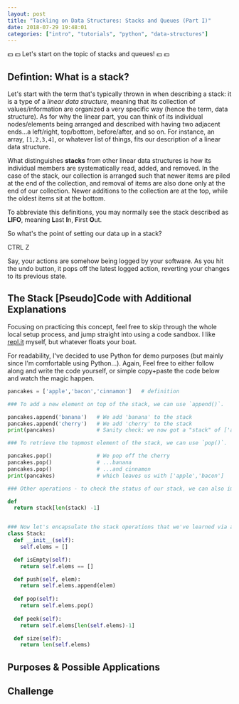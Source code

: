 ```yaml
---
layout: post
title: "Tackling on Data Structures: Stacks and Queues (Part I)" 
date: 2018-07-29 19:48:01
categories: ["intro", "tutorials", "python", "data-structures"]
---
```


💵 💵 Let's start on the topic of stacks and queues! 💵 💵

<!--more-->

## Defintion: What is a stack?
Let's start with the term that's typically thrown in when describing a stack: it is a type of a <em>linear data structure</em>, meaning that its collection of values/information are organized a very specific way (hence the term, data structure). As for why the linear part, you can think of its individual nodes/elements being arranged and described with having two adjacent ends...a left/right, top/bottom, before/after, and so on. For instance, an array, `[1,2,3,4]`, or whatever list of things, fits our description of a linear data structure. 

What distinguishes <strong>stacks</strong> from other linear data structures is how its individual members are systematically read, added, and removed. In the case of the stack, our collection is arranged such that newer items are piled at the end of the collection, and removal of items are also done only at the end of our collection. Newer additions to the collection are at the top, while the oldest items sit at the bottom. 


To abbreviate this definitions, you may normally see the stack described as <strong>LIFO</strong>, meaning <strong>L</strong>ast <strong>I</strong>n, <strong>F</strong>irst <strong>O</strong>ut.

So what's the point of setting our data up in a stack?

CTRL Z

Say, your actions are somehow being logged by your software. As you hit the undo button, it pops off the latest logged action, reverting your changes to its previous state.     


## The Stack [Pseudo]Code with Additional Explanations
Focusing on practicing this concept, feel free to skip through the whole local setup process, and jump straight into using a code sandbox. I like [repl.it](https://repl.it/) myself, but whatever floats your boat. 

For readability, I've decided to use Python for demo purposes (but mainly since I'm comfortable using Python...). Again, Feel free to either follow along and write the code yourself, or simple copy+paste the code below and watch the magic happen.

~~~ python
pancakes = ['apple','bacon','cinnamon']   # definition 

### To add a new element on top of the stack, we can use `append()`.

pancakes.append('banana')   # We add 'banana' to the stack
pancakes.append('cherry')   # We add 'cherry' to the stack
print(pancakes)             # Sanity check: we now got a "stack" of ['apple','bacon','cinnamon','banana','cherry'] 

### To retrieve the topmost element of the stack, we can use `pop()`.

pancakes.pop()              # We pop off the cherry 
pancakes.pop()              # ...banana 
pancakes.pop()              # ...and cinnamon
print(pancakes)             # which leaves us with ['apple','bacon']

### Other operations - to check the status of our stack, we can also implement 

def
  return stack[len(stack) -1]


### Now let's encapsulate the stack operations that we've learned via a class definition
class Stack:
  def __init__(self):
    self.elems = []

  def isEmpty(self):
    return self.elems == []

  def push(self, elem):
    return self.elems.append(elem)
  
  def pop(self):
    return self.elems.pop()
  
  def peek(self):
    return self.elems[len(self.elems)-1]

  def size(self):
    return len(self.elems)

~~~

## Purposes & Possible Applications


## Challenge